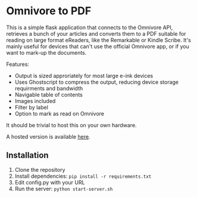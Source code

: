 # Omnivore to PDF

This is a simple flask application that connects to the Omnivore API, retrieves a bunch of your articles and converts them to a PDF suitable for reading on large format eReaders, like the Remarkable or Kindle Scribe. It's mainly useful for devices that can't use the official Omnivore app, or if you want to mark-up the documents.

Features:

- Output is sized approriately for most large e-ink devices
- Uses Ghostscript to compress the output, reducing device storage requirments and bandwidth
- Navigable table of contents
- Images included
- Filter by label
- Option to mark as read on Omnivore

It should be trivial to host this on your own hardware.

A hosted version is available [here](https://omnivore-to-pdf.fairlygood.net).

## Installation

1. Clone the repository
2. Install dependencies: `pip install -r requirements.txt`
3. Edit config.py with your URL
4. Run the server: `python start-server.sh`

